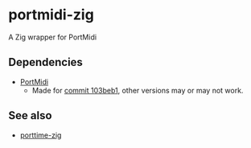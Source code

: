 # portmidi-zig
A Zig wrapper for PortMidi

## Dependencies
- [PortMidi](https://github.com/PortMidi/portmidi/)
  - Made for [commit 103beb1](https://github.com/PortMidi/portmidi/tree/103beb136ca9833d47d3f3a150364330d78638e7), other versions may or may not work.

## See also
- [porttime-zig](https://github.com/DivergentClouds/porttime-zig)
